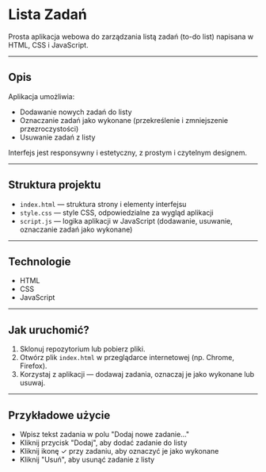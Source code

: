 # Lista Zadań

Prosta aplikacja webowa do zarządzania listą zadań (to-do list) napisana w HTML, CSS i JavaScript.

---

## Opis

Aplikacja umożliwia:

- Dodawanie nowych zadań do listy
- Oznaczanie zadań jako wykonane (przekreślenie i zmniejszenie przezroczystości)
- Usuwanie zadań z listy

Interfejs jest responsywny i estetyczny, z prostym i czytelnym designem.

---

## Struktura projektu

- `index.html` — struktura strony i elementy interfejsu
- `style.css` — style CSS, odpowiedzialne za wygląd aplikacji
- `script.js` — logika aplikacji w JavaScript (dodawanie, usuwanie, oznaczanie zadań jako wykonane)

---

## Technologie

- HTML
- CSS
- JavaScript

---

## Jak uruchomić?

1. Sklonuj repozytorium lub pobierz pliki.
2. Otwórz plik `index.html` w przeglądarce internetowej (np. Chrome, Firefox).
3. Korzystaj z aplikacji — dodawaj zadania, oznaczaj je jako wykonane lub usuwaj.

---

## Przykładowe użycie

- Wpisz tekst zadania w polu "Dodaj nowe zadanie..."
- Kliknij przycisk "Dodaj", aby dodać zadanie do listy
- Kliknij ikonę ✓ przy zadaniu, aby oznaczyć je jako wykonane
- Kliknij "Usuń", aby usunąć zadanie z listy


